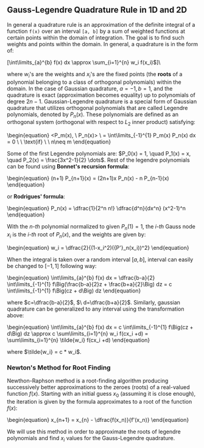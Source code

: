 ## Gauss-Legendre Quadrature Rule in 1D and 2D

In general a quadrature rule is an approximation of the definite integral of a function `f(x)` over an interval `[a, b]` by a sum of weighted functions at certain points within the domain of integration. The goal is to find such weights and points within the domain. In general, a quadrature is in the form of:

\[\int\limits_{a}^{b} f(x) dx \approx \sum_{i=1}^{n} w_i f(x_i)$]\

where $w_i$'s are the weights and $x_i$'s are the fixed points (the **roots** of a polynomial belonging to a class of orthogonal polynomials) within the domain. In the case of Gaussian quadrature, $a=-1, b=1$, and the quadrature is exact (approximation becomes equality) up to polynomials of degree $2n-1$. Gaussian-Legendre quadrature is a special form of Gaussian quadrature that utilizes orthogonal polynomials that are called Legendre polynomials, denoted by $P_n(x)$. These polynomials are defined as an orthogonal system (orthogonal with respect to $L_2$ inner product) satisfying:

\begin{equation}
<P_m(x), \ P_n(x)> \ = \int\limits_{-1}^{1} P_m(x) P_n(x) dx = 0 \ \ \text{if} \ \ n\neq m
\end{equation}

Some of the first Legendre polynomials are: $P_0(x) = 1, \quad P_1(x) = x, \quad P_2(x) = \frac{3x^2-1}{2} \dots$. Rest of the legendre polynomials can be found using **Bonnet's recursion formula**:

\begin{equation}
(n+1) P_{n+1}(x) = (2n+1)x P_n(x) - n P_{n-1}(x)
\end{equation}


or **Rodrigues' formula**:

\begin{equation}
P_n(x) = \dfrac{1}{2^n n!} \dfrac{d^n}{dx^n} (x^2-1)^n
\end{equation}

With the *n-th* polynomial normalized to given $P_n(1) = 1$, the *i-th* Gauss node $x_i$ is the *i-th* root of $P_n(x)$, and the weights are given by:

\begin{equation}
w_i = \dfrac{2}{(1-x_i^2)({P'}_n(x_i))^2}
\end{equation}

When the integral is taken over a random interval $[a, b]$, interval can easily be changed to $[-1, 1]$ following way:

\begin{equation}
\int\limits_{a}^{b} f(x) dx = \dfrac{b-a}{2} \int\limits_{-1}^{1} f\Big(\frac{b-a}{2}z + \frac{b+a}{2}\Big) dz = c \int\limits_{-1}^{1} f\Big(cz + d\Big) dz
\end{equation}

where $c=\dfrac{b-a}{2}$,  $\ d=\dfrac{b+a}{2}$. Similarly, gaussian quadrature can be generalized to any interval using the transformation above:

\begin{equation}
\int\limits_{a}^{b} f(x) dx = c \int\limits_{-1}^{1} f\Big(cz + d\Big) dz \approx c \sum\limits_{i=1}^{n} w_i f(cx_i +d) = \sum\limits_{i=1}^{n} \tilde{w_i} f(cx_i +d)
\end{equation}

where $\tilde{w_i} = c * w_i$.

### Newton's Method for Root Finding

Newthon-Raphson method is a root-finding algorithm producing successively better approximations to the zeroes (roots) of a real-valued function $f(x)$. Starting with an initial guess $x_0$ (assuming it is close enough), the iteration is given by the formula approximates to a root of the function $f(x)$:

\begin{equation}
x_{n+1} = x_{n} - \dfrac{f(x_n)}{f'(x_n)}
\end{equation}

We will use this method in order to approximate the roots of legendre polynomials and find $x_i$ values for the Gauss-Legendre quadrature.
